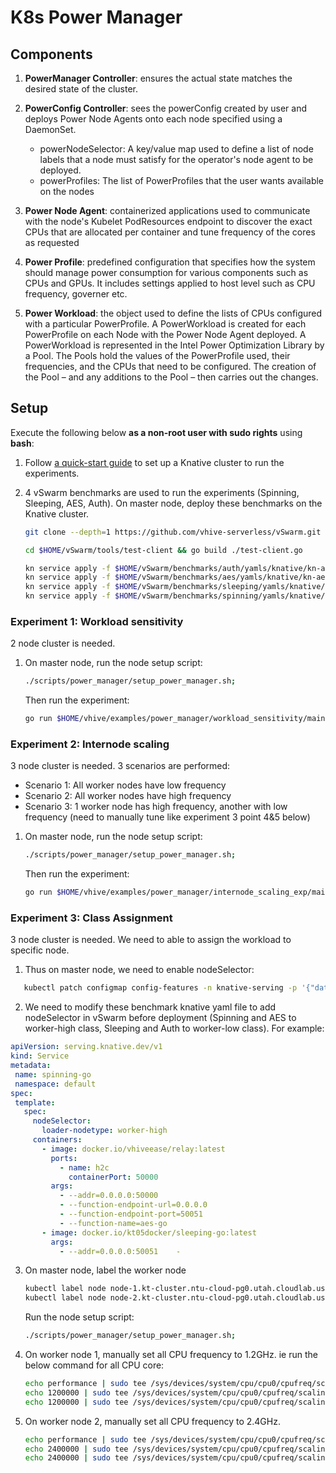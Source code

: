 # K8s Power Manager

## Components
1. **PowerManager Controller**: ensures the actual state matches the desired state of the cluster.
2. **PowerConfig Controller**: sees the powerConfig created by user and deploys Power Node Agents onto each node specified using a DaemonSet.
    - powerNodeSelector: A key/value map used to define a list of node labels that a node must satisfy for the operator's node
      agent to be deployed.
    - powerProfiles: The list of PowerProfiles that the user wants available on the nodes
3. **Power Node Agent**: containerized applications used to communicate with the node's Kubelet PodResources endpoint to discover the exact CPUs that
   are allocated per container and tune frequency of the cores as requested

4. **Power Profile**: predefined configuration that specifies how the system should manage power consumption for various components such as CPUs and GPUs. It includes settings applied to host level such as CPU frequency, governer etc.

4. **Power Workload**: the object used to define the lists of CPUs configured with a particular PowerProfile. A PowerWorkload is created for each PowerProfile on each Node with the Power Node Agent deployed. A PowerWorkload is represented in the Intel Power Optimization Library by a Pool. The Pools hold the values of the PowerProfile used, their frequencies, and the CPUs that need to be configured. The creation of the Pool – and any additions to the Pool – then 
carries out the changes.

## Setup 

Execute the following below **as a non-root user with sudo rights** using **bash**:
1. Follow [a quick-start guide](docs/quickstart_guide.md) to set up a Knative cluster to run the experiments. 

2. 4 vSwarm benchmarks are used to run the experiments (Spinning, Sleeping, AES, Auth). On master node, deploy these benchmarks on the Knative cluster.
    ```bash
    git clone --depth=1 https://github.com/vhive-serverless/vSwarm.git

    cd $HOME/vSwarm/tools/test-client && go build ./test-client.go

    kn service apply -f $HOME/vSwarm/benchmarks/auth/yamls/knative/kn-auth-python.yaml
    kn service apply -f $HOME/vSwarm/benchmarks/aes/yamls/knative/kn-aes-python.yaml
    kn service apply -f $HOME/vSwarm/benchmarks/sleeping/yamls/knative/kn-sleeping-go.yaml
    kn service apply -f $HOME/vSwarm/benchmarks/spinning/yamls/knative/kn-spinning-go.yaml
    ```

### Experiment 1: Workload sensitivity 
2 node cluster is needed.
1. On master node, run the node setup script:
    ```bash
    ./scripts/power_manager/setup_power_manager.sh;
    ```
   Then run the experiment:
    ```bash
    go run $HOME/vhive/examples/power_manager/workload_sensitivity/main.go;
    ```

### Experiment 2: Internode scaling
3 node cluster is needed. 3 scenarios are performed:
- Scenario 1: All worker nodes have low frequency 
- Scenario 2: All worker nodes have high frequency
- Scenario 3: 1 worker node has high frequency, another with low frequency (need to manually tune like experiment 3 point 4&5 below)

1. On master node, run the node setup script:
    ```bash
    ./scripts/power_manager/setup_power_manager.sh;
    ```
   Then run the experiment:
    ```bash
    go run $HOME/vhive/examples/power_manager/internode_scaling_exp/main.go;
    ```
 
### Experiment 3: Class Assignment 
3 node cluster is needed. We need to able to assign the workload to specific node.

1. Thus on master node, we need to enable nodeSelector:
```bash
   kubectl patch configmap config-features -n knative-serving -p '{"data": {"kubernetes.podspec-nodeselector": "enabled"}}'
```

2. We need to modify these benchmark knative yaml file to add nodeSelector in vSwarm before deployment (Spinning and AES to worker-high class, Sleeping and Auth to worker-low class). For example: 
````yaml
apiVersion: serving.knative.dev/v1
kind: Service
metadata:
 name: spinning-go
 namespace: default
spec:
 template:
   spec:
     nodeSelector:
       loader-nodetype: worker-high
     containers:
       - image: docker.io/vhiveease/relay:latest
         ports:
           - name: h2c
             containerPort: 50000
         args:
           - --addr=0.0.0.0:50000
           - --function-endpoint-url=0.0.0.0
           - --function-endpoint-port=50051
           - --function-name=aes-go
       - image: docker.io/kt05docker/sleeping-go:latest
         args:
           - --addr=0.0.0.0:50051    - 
```` 

3. On master node, label the worker node 
    ```bash
    kubectl label node node-1.kt-cluster.ntu-cloud-pg0.utah.cloudlab.us loader-nodetype=worker-low
    kubectl label node node-2.kt-cluster.ntu-cloud-pg0.utah.cloudlab.us loader-nodetype=worker-high 
    ```
    Run the node setup script:
    ```bash
    ./scripts/power_manager/setup_power_manager.sh;
    ```
4. On worker node 1, manually set all CPU frequency to 1.2GHz. ie run the below command for all CPU core:
    ```bash
    echo performance | sudo tee /sys/devices/system/cpu/cpu0/cpufreq/scaling_governor
    echo 1200000 | sudo tee /sys/devices/system/cpu/cpu0/cpufreq/scaling_min_freq
    echo 1200000 | sudo tee /sys/devices/system/cpu/cpu0/cpufreq/scaling_max_freq
    ```
5. On worker node 2, manually set all CPU frequency to 2.4GHz.
    ```bash
    echo performance | sudo tee /sys/devices/system/cpu/cpu0/cpufreq/scaling_governor
    echo 2400000 | sudo tee /sys/devices/system/cpu/cpu0/cpufreq/scaling_min_freq
    echo 2400000 | sudo tee /sys/devices/system/cpu/cpu0/cpufreq/scaling_max_freq
    ```